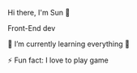 Hi there, I'm Sun 👋 

Front-End dev


🌱 I’m currently learning everything 🤣

⚡ Fun fact: I love to play game







